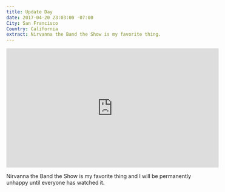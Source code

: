 ```yaml
---
title: Update Day
date: 2017-04-20 23:03:00 -07:00
City: San Francisco
Country: California
extract: Nirvanna the Band the Show is my favorite thing.
---
```


<iframe class="m-wrapper cell-b20" width="560" height="315" src="https://www.youtube.com/embed/ZWOlXGrPDJA" frameborder="0" allowfullscreen></iframe>

Nirvanna the Band the Show is my favorite thing and I will be permanently unhappy until everyone has watched it.